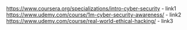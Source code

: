 https://www.coursera.org/specializations/intro-cyber-security - link1
https://www.udemy.com/course/1m-cyber-security-awareness/ - link2
https://www.udemy.com/course/real-world-ethical-hacking/ - link3
